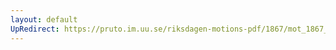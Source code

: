 ```yaml
---
layout: default
UpRedirect: https://pruto.im.uu.se/riksdagen-motions-pdf/1867/mot_1867__ak__187.pdf
---
```

